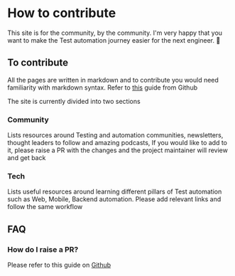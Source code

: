 # How to contribute

This site is for the community, by the community. I'm very happy that you want to make the Test
automation journey easier for the next engineer. 🤝

## To contribute

All the pages are written in markdown and to contribute you would need familiarity with markdown
syntax. Refer to [this](https://guides.github.com/features/mastering-markdown/) guide from Github

The site is currently divided into two sections

### Community

Lists resources around Testing and automation communities, newsletters, thought leaders to follow
and amazing podcasts, If you would like to add to it, please raise a PR with the changes and the
project maintainer will review and get back

### Tech

Lists useful resources around learning different pillars of Test automation such as Web, Mobile,
Backend automation. Please add relevant links and follow the same workflow

## FAQ

### How do I raise a PR?

Please refer to this guide on
[Github](https://docs.github.com/en/github/collaborating-with-pull-requests/proposing-changes-to-your-work-with-pull-requests/about-pull-requests)
